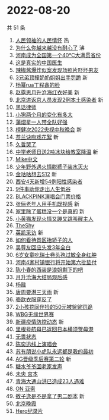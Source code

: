 # 2022-08-20

共 51 条

<!-- BEGIN -->
<!-- 最后更新时间 Sat Aug 20 2022 00:25:17 GMT+0800 (China Standard Time) -->

1. [人民领袖的人民情怀](https://s.weibo.com//weibo?q=%23%E4%BA%BA%E6%B0%91%E9%A2%86%E8%A2%96%E7%9A%84%E4%BA%BA%E6%B0%91%E6%83%85%E6%80%80%23&Refer=new_time)
   热
1. [为什么你越来越没有耐心了](https://s.weibo.com//weibo?q=%23%E4%B8%BA%E4%BB%80%E4%B9%88%E4%BD%A0%E8%B6%8A%E6%9D%A5%E8%B6%8A%E6%B2%A1%E6%9C%89%E8%80%90%E5%BF%83%E4%BA%86%23&Refer=top)
   沸
1. [河南成为全国第一个40℃大满贯省份](https://s.weibo.com//weibo?q=%23%E6%B2%B3%E5%8D%97%E6%88%90%E4%B8%BA%E5%85%A8%E5%9B%BD%E7%AC%AC%E4%B8%80%E4%B8%AA40%E2%84%83%E5%A4%A7%E6%BB%A1%E8%B4%AF%E7%9C%81%E4%BB%BD%23&Refer=top)
1. [这是真实的中国医生](https://s.weibo.com//weibo?q=%23%E8%BF%99%E6%98%AF%E7%9C%9F%E5%AE%9E%E7%9A%84%E4%B8%AD%E5%9B%BD%E5%8C%BB%E7%94%9F%23&Refer=top)
1. [辣椒酱爆炸似案发现场照片吓坏男友](https://s.weibo.com//weibo?q=%23%E8%BE%A3%E6%A4%92%E9%85%B1%E7%88%86%E7%82%B8%E4%BC%BC%E6%A1%88%E5%8F%91%E7%8E%B0%E5%9C%BA%E7%85%A7%E7%89%87%E5%90%93%E5%9D%8F%E7%94%B7%E5%8F%8B%23&Refer=top)
1. [3兄弟顶撞奶奶姐姐出手罚跪](https://s.weibo.com//weibo?q=%233%E5%85%84%E5%BC%9F%E9%A1%B6%E6%92%9E%E5%A5%B6%E5%A5%B6%E5%A7%90%E5%A7%90%E5%87%BA%E6%89%8B%E7%BD%9A%E8%B7%AA%23&Refer=top)
   新
1. [杨幂rua丁程鑫的脸](https://s.weibo.com//weibo?q=%23%E6%9D%A8%E5%B9%82rua%E4%B8%81%E7%A8%8B%E9%91%AB%E7%9A%84%E8%84%B8%23&Refer=top)
1. [赵露思月升沧海红衣好美](https://s.weibo.com//weibo?q=%23%E8%B5%B5%E9%9C%B2%E6%80%9D%E6%9C%88%E5%8D%87%E6%B2%A7%E6%B5%B7%E7%BA%A2%E8%A1%A3%E5%A5%BD%E7%BE%8E%23&Refer=top)
   新
1. [北京进返京人员发现2例本土感染者](https://s.weibo.com//weibo?q=%23%E5%8C%97%E4%BA%AC%E8%BF%9B%E8%BF%94%E4%BA%AC%E4%BA%BA%E5%91%98%E5%8F%91%E7%8E%B02%E4%BE%8B%E6%9C%AC%E5%9C%9F%E6%84%9F%E6%9F%93%E8%80%85%23&Refer=top)
   新
1. [黑话律师](https://s.weibo.com//weibo?q=%E9%BB%91%E8%AF%9D%E5%BE%8B%E5%B8%88&Refer=top)
1. [小狗两个月的变化有多大](https://s.weibo.com//weibo?q=%23%E5%B0%8F%E7%8B%97%E4%B8%A4%E4%B8%AA%E6%9C%88%E7%9A%84%E5%8F%98%E5%8C%96%E6%9C%89%E5%A4%9A%E5%A4%A7%23&Refer=top)
1. [蒲熠星一人带全队好强](https://s.weibo.com//weibo?q=%23%E8%92%B2%E7%86%A0%E6%98%9F%E4%B8%80%E4%BA%BA%E5%B8%A6%E5%85%A8%E9%98%9F%E5%A5%BD%E5%BC%BA%23&Refer=top)
1. [檀健次2022央视中秋晚会](https://s.weibo.com//weibo?q=%E6%AA%80%E5%81%A5%E6%AC%A12022%E5%A4%AE%E8%A7%86%E4%B8%AD%E7%A7%8B%E6%99%9A%E4%BC%9A&Refer=top)
   新
1. [苍兰诀吻戏花絮](https://s.weibo.com//weibo?q=%23%E8%8B%8D%E5%85%B0%E8%AF%80%E5%90%BB%E6%88%8F%E8%8A%B1%E7%B5%AE%23&Refer=top)
   新
1. [久哲哭了](https://s.weibo.com//weibo?q=%23%E4%B9%85%E5%93%B2%E5%93%AD%E4%BA%86%23&Refer=top)
1. [中学老师日送2吨冰块给教室降温](https://s.weibo.com//weibo?q=%23%E4%B8%AD%E5%AD%A6%E8%80%81%E5%B8%88%E6%97%A5%E9%80%812%E5%90%A8%E5%86%B0%E5%9D%97%E7%BB%99%E6%95%99%E5%AE%A4%E9%99%8D%E6%B8%A9%23&Refer=top)
   新
1. [Mike中文](https://s.weibo.com//weibo?q=%23Mike%E4%B8%AD%E6%96%87%23&Refer=top)
1. [少年野外遇火情脱裤子装水灭火](https://s.weibo.com//weibo?q=%23%E5%B0%91%E5%B9%B4%E9%87%8E%E5%A4%96%E9%81%87%E7%81%AB%E6%83%85%E8%84%B1%E8%A3%A4%E5%AD%90%E8%A3%85%E6%B0%B4%E7%81%AD%E7%81%AB%23&Refer=top)
1. [金咕咕想去S12](https://s.weibo.com//weibo?q=%23%E9%87%91%E5%92%95%E5%92%95%E6%83%B3%E5%8E%BBS12%23&Refer=top)
   新
1. [西安4天新增54例阳性感染者](https://s.weibo.com//weibo?q=%23%E8%A5%BF%E5%AE%894%E5%A4%A9%E6%96%B0%E5%A2%9E54%E4%BE%8B%E9%98%B3%E6%80%A7%E6%84%9F%E6%9F%93%E8%80%85%23&Refer=top)
1. [9件事助你走出人生低谷](https://s.weibo.com//weibo?q=%239%E4%BB%B6%E4%BA%8B%E5%8A%A9%E4%BD%A0%E8%B5%B0%E5%87%BA%E4%BA%BA%E7%94%9F%E4%BD%8E%E8%B0%B7%23&Refer=top)
1. [BLACKPINK演唱会门票价格](https://s.weibo.com//weibo?q=%23BLACKPINK%E6%BC%94%E5%94%B1%E4%BC%9A%E9%97%A8%E7%A5%A8%E4%BB%B7%E6%A0%BC%23&Refer=top)
1. [张俪老年人用手机既视感](https://s.weibo.com//weibo?q=%23%E5%BC%A0%E4%BF%AA%E8%80%81%E5%B9%B4%E4%BA%BA%E7%94%A8%E6%89%8B%E6%9C%BA%E6%97%A2%E8%A7%86%E6%84%9F%23&Refer=top)
   新
1. [家里除了蛋糕没一个是真的](https://s.weibo.com//weibo?q=%23%E5%AE%B6%E9%87%8C%E9%99%A4%E4%BA%86%E8%9B%8B%E7%B3%95%E6%B2%A1%E4%B8%80%E4%B8%AA%E6%98%AF%E7%9C%9F%E7%9A%84%23&Refer=top)
   新
1. [小黄猫发现火情又蹦又跳叫醒主人](https://s.weibo.com//weibo?q=%23%E5%B0%8F%E9%BB%84%E7%8C%AB%E5%8F%91%E7%8E%B0%E7%81%AB%E6%83%85%E5%8F%88%E8%B9%A6%E5%8F%88%E8%B7%B3%E5%8F%AB%E9%86%92%E4%B8%BB%E4%BA%BA%23&Refer=top)
1. [TheShy](https://s.weibo.com//weibo?q=TheShy&Refer=top)
1. [英凯采访](https://s.weibo.com//weibo?q=%E8%8B%B1%E5%87%AF%E9%87%87%E8%AE%BF&Refer=top)
   新
1. [如何看待景区抬轿子的人](https://s.weibo.com//weibo?q=%23%E5%A6%82%E4%BD%95%E7%9C%8B%E5%BE%85%E6%99%AF%E5%8C%BA%E6%8A%AC%E8%BD%BF%E5%AD%90%E7%9A%84%E4%BA%BA%23&Refer=top)
1. [吴尊友回应头发3年全白](https://s.weibo.com//weibo?q=%23%E5%90%B4%E5%B0%8A%E5%8F%8B%E5%9B%9E%E5%BA%94%E5%A4%B4%E5%8F%913%E5%B9%B4%E5%85%A8%E7%99%BD%23&Refer=top)
1. [6岁女童吃瑞士卷头孢过敏全身红肿](https://s.weibo.com//weibo?q=%236%E5%B2%81%E5%A5%B3%E7%AB%A5%E5%90%83%E7%91%9E%E5%A3%AB%E5%8D%B7%E5%A4%B4%E5%AD%A2%E8%BF%87%E6%95%8F%E5%85%A8%E8%BA%AB%E7%BA%A2%E8%82%BF%23&Refer=top)
1. [河南4家村镇银行将开始第六批垫付](https://s.weibo.com//weibo?q=%23%E6%B2%B3%E5%8D%974%E5%AE%B6%E6%9D%91%E9%95%87%E9%93%B6%E8%A1%8C%E5%B0%86%E5%BC%80%E5%A7%8B%E7%AC%AC%E5%85%AD%E6%89%B9%E5%9E%AB%E4%BB%98%23&Refer=top)
1. [陈小春的西装是浪姐剩下的吧](https://s.weibo.com//weibo?q=%23%E9%99%88%E5%B0%8F%E6%98%A5%E7%9A%84%E8%A5%BF%E8%A3%85%E6%98%AF%E6%B5%AA%E5%A7%90%E5%89%A9%E4%B8%8B%E7%9A%84%E5%90%A7%23&Refer=top)
1. [月升沧海大结局观后感](https://s.weibo.com//weibo?q=%23%E6%9C%88%E5%8D%87%E6%B2%A7%E6%B5%B7%E5%A4%A7%E7%BB%93%E5%B1%80%E8%A7%82%E5%90%8E%E6%84%9F%23&Refer=top)
1. [杨戬](https://s.weibo.com//weibo?q=%E6%9D%A8%E6%88%AC&Refer=top)
1. [唐周要淋三天雨](https://s.weibo.com//weibo?q=%23%E5%94%90%E5%91%A8%E8%A6%81%E6%B7%8B%E4%B8%89%E5%A4%A9%E9%9B%A8%23&Refer=top)
   新
1. [骆歆衣服穿反了](https://s.weibo.com//weibo?q=%23%E9%AA%86%E6%AD%86%E8%A1%A3%E6%9C%8D%E7%A9%BF%E5%8F%8D%E4%BA%86%23&Refer=top)
1. [2小孩花同伴捡的50元被爸爸罚跪](https://s.weibo.com//weibo?q=%232%E5%B0%8F%E5%AD%A9%E8%8A%B1%E5%90%8C%E4%BC%B4%E6%8D%A1%E7%9A%8450%E5%85%83%E8%A2%AB%E7%88%B8%E7%88%B8%E7%BD%9A%E8%B7%AA%23&Refer=top)
1. [WBG无缘世界赛](https://s.weibo.com//weibo?q=%23WBG%E6%97%A0%E7%BC%98%E4%B8%96%E7%95%8C%E8%B5%9B%23&Refer=top)
1. [新疆疫情防控动态](https://s.weibo.com//weibo?q=%23%E6%96%B0%E7%96%86%E7%96%AB%E6%83%85%E9%98%B2%E6%8E%A7%E5%8A%A8%E6%80%81%23&Refer=top)
   新
1. [里根号航母已返回日本横须贺母港](https://s.weibo.com//weibo?q=%23%E9%87%8C%E6%A0%B9%E5%8F%B7%E8%88%AA%E6%AF%8D%E5%B7%B2%E8%BF%94%E5%9B%9E%E6%97%A5%E6%9C%AC%E6%A8%AA%E9%A1%BB%E8%B4%BA%E6%AF%8D%E6%B8%AF%23&Refer=top)
1. [无畏状态](https://s.weibo.com//weibo?q=%E6%97%A0%E7%95%8F%E7%8A%B6%E6%80%81&Refer=top)
1. [陈奕迅线上演唱会](https://s.weibo.com//weibo?q=%23%E9%99%88%E5%A5%95%E8%BF%85%E7%BA%BF%E4%B8%8A%E6%BC%94%E5%94%B1%E4%BC%9A%23&Refer=top)
1. [苏有朋说小虎队永远都是我的最初](https://s.weibo.com//weibo?q=%23%E8%8B%8F%E6%9C%89%E6%9C%8B%E8%AF%B4%E5%B0%8F%E8%99%8E%E9%98%9F%E6%B0%B8%E8%BF%9C%E9%83%BD%E6%98%AF%E6%88%91%E7%9A%84%E6%9C%80%E5%88%9D%23&Refer=top)
1. [AG晋级季后赛第二轮](https://s.weibo.com//weibo?q=%23AG%E6%99%8B%E7%BA%A7%E5%AD%A3%E5%90%8E%E8%B5%9B%E7%AC%AC%E4%BA%8C%E8%BD%AE%23&Refer=top)
   新
1. [糖水爷爷回老家发声](https://s.weibo.com//weibo?q=%23%E7%B3%96%E6%B0%B4%E7%88%B7%E7%88%B7%E5%9B%9E%E8%80%81%E5%AE%B6%E5%8F%91%E5%A3%B0%23&Refer=top)
1. [未央 宫本](https://s.weibo.com//weibo?q=%E6%9C%AA%E5%A4%AE%20%E5%AE%AB%E6%9C%AC&Refer=top)
1. [青海大通山洪已造成23人遇难](https://s.weibo.com//weibo?q=%23%E9%9D%92%E6%B5%B7%E5%A4%A7%E9%80%9A%E5%B1%B1%E6%B4%AA%E5%B7%B2%E9%80%A0%E6%88%9023%E4%BA%BA%E9%81%87%E9%9A%BE%23&Refer=top)
1. [ON 亚索](https://s.weibo.com//weibo?q=ON%20%E4%BA%9A%E7%B4%A2&Refer=top)
1. [敖子逸是不是拿了男二剧本](https://s.weibo.com//weibo?q=%23%E6%95%96%E5%AD%90%E9%80%B8%E6%98%AF%E4%B8%8D%E6%98%AF%E6%8B%BF%E4%BA%86%E7%94%B7%E4%BA%8C%E5%89%A7%E6%9C%AC%23&Refer=top)
   新
1. [北京晚霞](https://s.weibo.com//weibo?q=%23%E5%8C%97%E4%BA%AC%E6%99%9A%E9%9C%9E%23&Refer=top)
1. [Hero纪录片](https://s.weibo.com//weibo?q=%23Hero%E7%BA%AA%E5%BD%95%E7%89%87%23&Refer=top)

<!-- END -->

